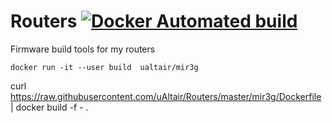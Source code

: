 # Routers [![Docker Automated build](https://img.shields.io/docker/automated/jrottenberg/ffmpeg.svg)](https://hub.docker.com/r/ualtair/routers/)

Firmware build tools for my routers

`docker run -it --user build  ualtair/mir3g`

curl https://raw.githubusercontent.com/uAltair/Routers/master/mir3g/Dockerfile | docker build -f - .
